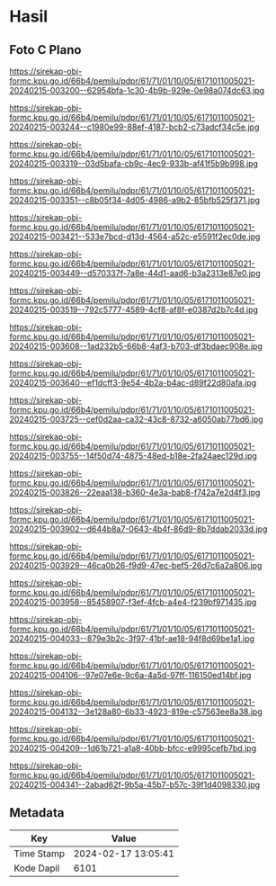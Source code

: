 # Hasil

## Foto C Plano

https://sirekap-obj-formc.kpu.go.id/66b4/pemilu/pdpr/61/71/01/10/05/6171011005021-20240215-003200--62954bfa-1c30-4b9b-929e-0e98a074dc63.jpg

https://sirekap-obj-formc.kpu.go.id/66b4/pemilu/pdpr/61/71/01/10/05/6171011005021-20240215-003244--c1980e99-88ef-4187-bcb2-c73adcf34c5e.jpg

https://sirekap-obj-formc.kpu.go.id/66b4/pemilu/pdpr/61/71/01/10/05/6171011005021-20240215-003319--03d5bafa-cb9c-4ec9-933b-af41f5b9b998.jpg

https://sirekap-obj-formc.kpu.go.id/66b4/pemilu/pdpr/61/71/01/10/05/6171011005021-20240215-003351--c8b05f34-4d05-4986-a9b2-85bfb525f371.jpg

https://sirekap-obj-formc.kpu.go.id/66b4/pemilu/pdpr/61/71/01/10/05/6171011005021-20240215-003421--533e7bcd-d13d-4564-a52c-e5591f2ec0de.jpg

https://sirekap-obj-formc.kpu.go.id/66b4/pemilu/pdpr/61/71/01/10/05/6171011005021-20240215-003449--d570337f-7a8e-44d1-aad6-b3a2313e87e0.jpg

https://sirekap-obj-formc.kpu.go.id/66b4/pemilu/pdpr/61/71/01/10/05/6171011005021-20240215-003519--792c5777-4589-4cf8-af8f-e0387d2b7c4d.jpg

https://sirekap-obj-formc.kpu.go.id/66b4/pemilu/pdpr/61/71/01/10/05/6171011005021-20240215-003608--1ad232b5-66b8-4af3-b703-df3bdaec908e.jpg

https://sirekap-obj-formc.kpu.go.id/66b4/pemilu/pdpr/61/71/01/10/05/6171011005021-20240215-003640--ef1dcff3-9e54-4b2a-b4ac-d89f22d80afa.jpg

https://sirekap-obj-formc.kpu.go.id/66b4/pemilu/pdpr/61/71/01/10/05/6171011005021-20240215-003725--cef0d2aa-ca32-43c8-8732-a6050ab77bd6.jpg

https://sirekap-obj-formc.kpu.go.id/66b4/pemilu/pdpr/61/71/01/10/05/6171011005021-20240215-003755--14f50d74-4875-48ed-b18e-2fa24aec129d.jpg

https://sirekap-obj-formc.kpu.go.id/66b4/pemilu/pdpr/61/71/01/10/05/6171011005021-20240215-003826--22eaa138-b360-4e3a-bab8-f742a7e2d4f3.jpg

https://sirekap-obj-formc.kpu.go.id/66b4/pemilu/pdpr/61/71/01/10/05/6171011005021-20240215-003902--d644b8a7-0643-4b4f-86d9-8b7ddab2033d.jpg

https://sirekap-obj-formc.kpu.go.id/66b4/pemilu/pdpr/61/71/01/10/05/6171011005021-20240215-003929--46ca0b26-f9d9-47ec-bef5-26d7c6a2a806.jpg

https://sirekap-obj-formc.kpu.go.id/66b4/pemilu/pdpr/61/71/01/10/05/6171011005021-20240215-003958--85458907-f3ef-4fcb-a4e4-f239bf971435.jpg

https://sirekap-obj-formc.kpu.go.id/66b4/pemilu/pdpr/61/71/01/10/05/6171011005021-20240215-004033--879e3b2c-3f97-41bf-ae18-94f8d69be1a1.jpg

https://sirekap-obj-formc.kpu.go.id/66b4/pemilu/pdpr/61/71/01/10/05/6171011005021-20240215-004106--97e07e6e-9c6a-4a5d-97ff-116150ed14bf.jpg

https://sirekap-obj-formc.kpu.go.id/66b4/pemilu/pdpr/61/71/01/10/05/6171011005021-20240215-004132--3e128a80-6b33-4923-819e-c57563ee8a38.jpg

https://sirekap-obj-formc.kpu.go.id/66b4/pemilu/pdpr/61/71/01/10/05/6171011005021-20240215-004209--1d61b721-a1a8-40bb-bfcc-e9995cefb7bd.jpg

https://sirekap-obj-formc.kpu.go.id/66b4/pemilu/pdpr/61/71/01/10/05/6171011005021-20240215-004341--2abad62f-9b5a-45b7-b57c-39f1d4098330.jpg


## Metadata

| Key        | Value               |
| ---------- | ------------------- |
| Time Stamp | 2024-02-17 13:05:41 |
| Kode Dapil | 6101                |



